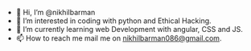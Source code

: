 - 👋 Hi, I’m @nikhilbarman
- 👀 I’m interested in coding with python and Ethical Hacking.
- 🌱 I’m currently learning web Development with angular, CSS and JS.
- 📫 How to reach me mail me on nikhilbarman086@gmail.com.

<!---
nikhilbarman/nikhilbarman is a ✨ special ✨ repository because its `README.md` (this file) appears on your GitHub profile.
You can click the Preview link to take a look at your changes.
--->
